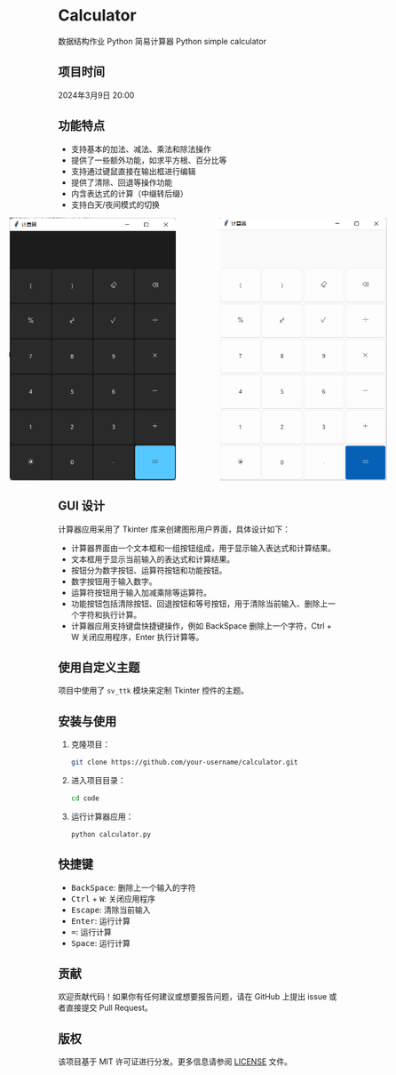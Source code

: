 # Calculator
数据结构作业 Python 简易计算器 Python simple calculator
## 项目时间

2024年3月9日 20:00

## 功能特点

- 支持基本的加法、减法、乘法和除法操作
- 提供了一些额外功能，如求平方根、百分比等
- 支持通过键鼠直接在输出框进行编辑
- 提供了清除、回退等操作功能
- 内含表达式的计算（中缀转后缀）
- 支持白天/夜间模式的切换
<div style="display:flex; justify-content:center;">
    <img src="picture/image.png" alt="Image text" style="width:300px; margin-right:80px;">
    <img src="picture/image1.png" alt="Image text" style="width:300px;">
</div>








## GUI 设计

计算器应用采用了 Tkinter 库来创建图形用户界面，具体设计如下：

- 计算器界面由一个文本框和一组按钮组成，用于显示输入表达式和计算结果。
- 文本框用于显示当前输入的表达式和计算结果。
- 按钮分为数字按钮、运算符按钮和功能按钮。
- 数字按钮用于输入数字。
- 运算符按钮用于输入加减乘除等运算符。
- 功能按钮包括清除按钮、回退按钮和等号按钮，用于清除当前输入、删除上一个字符和执行计算。
- 计算器应用支持键盘快捷键操作，例如 BackSpace 删除上一个字符，Ctrl + W 关闭应用程序，Enter 执行计算等。

## 使用自定义主题

项目中使用了 `sv_ttk` 模块来定制 Tkinter 控件的主题。

## 安装与使用

1. 克隆项目：

    ```bash
    git clone https://github.com/your-username/calculator.git
    ```

2. 进入项目目录：

    ```bash
    cd code
    ```

3. 运行计算器应用：

    ```bash
    python calculator.py
    ```

## 快捷键

- <kbd>BackSpace</kbd>: 删除上一个输入的字符
- <kbd>Ctrl</kbd> + <kbd>W</kbd>: 关闭应用程序
- <kbd>Escape</kbd>: 清除当前输入
- <kbd>Enter</kbd>: 运行计算
- <kbd>=</kbd>: 运行计算
- <kbd>Space</kbd>: 运行计算

## 贡献

欢迎贡献代码！如果你有任何建议或想要报告问题，请在 GitHub 上提出 issue 或者直接提交 Pull Request。

## 版权

该项目基于 MIT 许可证进行分发。更多信息请参阅 [LICENSE](LICENSE) 文件。

